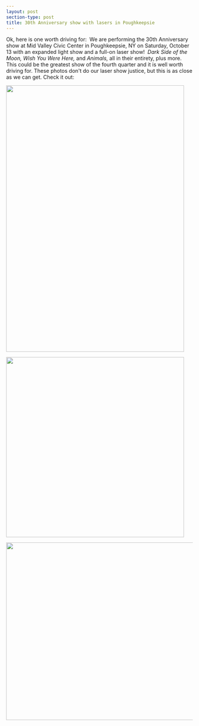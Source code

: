 ```yaml
---
layout: post
section-type: post
title: 30th Anniversary show with lasers in Poughkeepsie
---
```


<p>Ok, here is one worth driving for:&nbsp; We are performing the 30th Anniversary show at Mid Valley Civic Center in Poughkeepsie, NY on&nbsp;Saturday, October 13&nbsp;with an expanded light show and a full-on laser show!&nbsp;&nbsp;<em>Dark Side of the Moon, Wish You Were Here,&nbsp;</em>and&nbsp;<em>Animals,&nbsp;</em>all in their entirety, plus more. This could be the greatest show of the fourth quarter and it is well worth driving for. These photos don't do our laser show justice, but this is as close as we can get. Check it out:&nbsp;</p>

<p><img alt="" src="http://machineweb.github.io/img/presskit/highres/IMG_0421.JPG" style="height:720px; width:480px" /></p>

<p><img alt="" src="http://machineweb.github.io/img/presskit/highres/35755954_10156504864789275_2455544064251002880_n.jpg" style="height:487px; width:480px" /></p>

<p><img alt="" src="http://machineweb.github.io/img/presskit/highres/35842359_10156504864769275_2899262774892822528_o.jpg" style="height:480px; width:896px" /></p>
